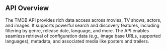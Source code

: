 ## API Overview
The TMDB API provides rich data access across movies, TV shows, actors, and images. It supports powerful search and discovery features, including filtering by genre, release date, language, and more. The API enables seamless retrieval of configuration data (e.g., image base URLs, supported languages), metadata, and associated media like posters and trailers. 